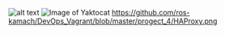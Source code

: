 ![alt text](https://github.com/ros-kamach/DevOps_Vagrant/blob/master/progect_4/HAProxy.png)
![Image of Yaktocat](https://github.com/ros-kamach/DevOps_Vagrant/blob/master/progect_4/HAProxy.png)
https://github.com/ros-kamach/DevOps_Vagrant/blob/master/progect_4/HAProxy.png
